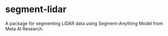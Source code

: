 # segment-lidar
A package for segmenting LiDAR data using Segment-Anything Model from Meta AI Research.
